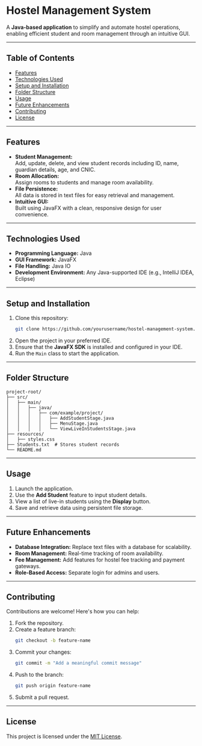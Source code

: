 # **Hostel Management System**

A **Java-based application** to simplify and automate hostel operations, enabling efficient student and room management through an intuitive GUI.

---

## **Table of Contents**
- [Features](#features)
- [Technologies Used](#technologies-used)
- [Setup and Installation](#setup-and-installation)
- [Folder Structure](#folder-structure)
- [Usage](#usage)
- [Future Enhancements](#future-enhancements)
- [Contributing](#contributing)
- [License](#license)

---

## **Features**
- **Student Management:**  
  Add, update, delete, and view student records including ID, name, guardian details, age, and CNIC.
- **Room Allocation:**  
  Assign rooms to students and manage room availability.
- **File Persistence:**  
  All data is stored in text files for easy retrieval and management.
- **Intuitive GUI:**  
  Built using JavaFX with a clean, responsive design for user convenience.

---

## **Technologies Used**
- **Programming Language:** Java  
- **GUI Framework:** JavaFX  
- **File Handling:** Java IO  
- **Development Environment:** Any Java-supported IDE (e.g., IntelliJ IDEA, Eclipse)

---

## **Setup and Installation**
1. Clone this repository:  
   ```bash
   git clone https://github.com/yourusername/hostel-management-system.git
   ```
2. Open the project in your preferred IDE.  
3. Ensure that the **JavaFX SDK** is installed and configured in your IDE.  
4. Run the `Main` class to start the application.

---

## **Folder Structure**
```
project-root/
├── src/
│   ├── main/
│   │   ├── java/
│   │   │   ├── com/example/project/
│   │   │   │   ├── AddStudentStage.java
│   │   │   │   ├── MenuStage.java
│   │   │   │   └── ViewLiveInStudentsStage.java
├── resources/
│   ├── styles.css
├── Students.txt  # Stores student records
└── README.md
```

---

## **Usage**
1. Launch the application.  
2. Use the **Add Student** feature to input student details.  
3. View a list of live-in students using the **Display** button.  
4. Save and retrieve data using persistent file storage.

---

## **Future Enhancements**
- **Database Integration:** Replace text files with a database for scalability.
- **Room Management:** Real-time tracking of room availability.  
- **Fee Management:** Add features for hostel fee tracking and payment gateways.  
- **Role-Based Access:** Separate login for admins and users.

---

## **Contributing**
Contributions are welcome! Here's how you can help:  
1. Fork the repository.  
2. Create a feature branch:  
   ```bash
   git checkout -b feature-name
   ```
3. Commit your changes:  
   ```bash
   git commit -m "Add a meaningful commit message"
   ```
4. Push to the branch:  
   ```bash
   git push origin feature-name
   ```
5. Submit a pull request.

---

## **License**
This project is licensed under the [MIT License](LICENSE).  
